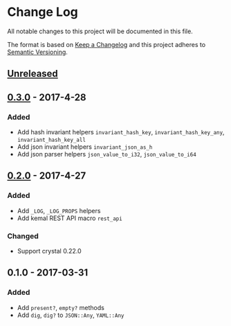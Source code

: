 # Change Log
All notable changes to this project will be documented in this file.

The format is based on [Keep a Changelog](http://keepachangelog.com/)
and this project adheres to [Semantic Versioning](http://semver.org/).

## [Unreleased]

<!-- ### Added
### Changed
### Deprecated
### Removed
### Fixed
### Security -->

## [0.3.0] - 2017-4-28

### Added
- Add hash invariant helpers `invariant_hash_key`, `invariant_hash_key_any`, `invariant_hash_key_all`
- Add json invariant helpers `invariant_json_as_h`
- Add json parser helpers `json_value_to_i32`, `json_value_to_i64`

## [0.2.0] - 2017-4-27

### Added
- Add `_LOG`, `_LOG_PROPS` helpers
- Add kemal REST API macro `rest_api`

### Changed
- Support crystal 0.22.0


## 0.1.0 - 2017-03-31

### Added
- Add `present?`, `empty?` methods
- Add `dig`, `dig?` to `JSON::Any`, `YAML::Any`

[Unreleased]: https://github.com/metacortex/saccharin/compare/v0.3.0...HEAD
[0.3.0]: https://github.com/metacortex/saccharin/compare/v0.2.0...v0.3.0
[0.2.0]: https://github.com/metacortex/saccharin/compare/v0.1.0...v0.2.0
